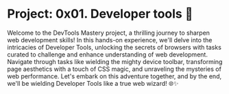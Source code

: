 # Project: 0x01. Developer tools 🚀

Welcome to the DevTools Mastery project, a thrilling journey to sharpen web development skills! In this hands-on experience, we'll delve into the intricacies of Developer Tools, unlocking the secrets of browsers with tasks curated to challenge and enhance understanding of web development. Navigate through tasks like wielding the mighty device toolbar, transforming page aesthetics with a touch of CSS magic, and unraveling the mysteries of web performance. Let's embark on this adventure together, and by the end, we'll be wielding Developer Tools like a true web wizard! 🌐✨
